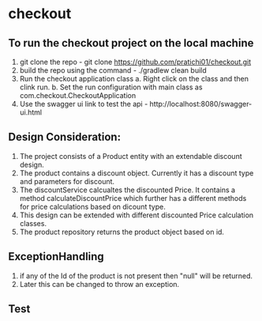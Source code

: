 # checkout

## To run the checkout project on the local machine 
1. git clone the repo - git clone https://github.com/pratichi01/checkout.git
2. build the repo using the command - ./gradlew clean build
3. Run the checkout application class 
   a. Right click on the class and then clink run. 
   b. Set the run configuration with main class as com.checkout.CheckoutApplication
4. Use the swagger ui link to test the api  - http://localhost:8080/swagger-ui.html  


## Design Consideration:  
1. The project consists of a Product entity with an extendable discount design.
2. The product contains a discount object. Currently it has a discount type and parameters for discount.
3. The discountService calcualtes the discounted Price. It contains a method calculateDiscountPrice which further has a different methods for price calculations based on dicount type.
4. This design can be extended with different discounted Price calculation classes.
5. The product repository returns the product object based on id.


## ExceptionHandling
1. if any of the Id of the product is not present then "null" will be returned. 
2. Later this can be changed to throw an exception.

## Test
   